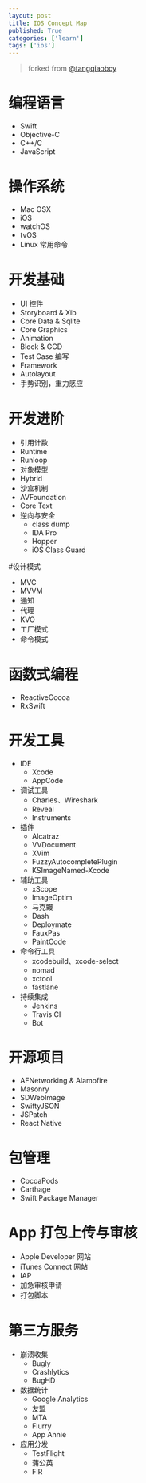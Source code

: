 ```yaml
---
layout: post
title: IOS Concept Map
published: True
categories: ['learn']
tags: ['ios']
---
```


>forked from [@tangqiaoboy](https://gist.github.com/tangqiaoboy)

# 编程语言
 - Swift
 - Objective-C
 - C++/C
 - JavaScript

# 操作系统
 - Mac OSX
 - iOS
 - watchOS
 - tvOS
 - Linux 常用命令

# 开发基础
 - UI 控件
 - Storyboard & Xib
 - Core Data & Sqlite
 - Core Graphics
 - Animation
 - Block & GCD
 - Test Case 编写
 - Framework
 - Autolayout
 - 手势识别，重力感应


# 开发进阶
 - 引用计数
 - Runtime
 - Runloop
 - 对象模型
 - Hybrid
 - 沙盒机制
 - AVFoundation
 - Core Text
 - 逆向与安全
   - class dump
   - IDA Pro
   - Hopper
   - iOS Class Guard

#设计模式
 - MVC
 - MVVM
 - 通知
 - 代理
 - KVO
 - 工厂模式
 - 命令模式

# 函数式编程
 - ReactiveCocoa
 - RxSwift

# 开发工具
  - IDE
    - Xcode
    - AppCode
  - 调试工具
    - Charles、Wireshark
    - Reveal
    - Instruments
  - 插件
    - Alcatraz
    - VVDocument
    - XVim
    - FuzzyAutocompletePlugin
    - KSImageNamed-Xcode
  - 辅助工具
    - xScope
    - ImageOptim
    - 马克鳗
    - Dash
    - Deploymate
    - FauxPas
    - PaintCode
  - 命令行工具
    - xcodebuild、xcode-select
    - nomad
    - xctool
    - fastlane
  - 持续集成
    - Jenkins
    - Travis CI
    - Bot

# 开源项目
 - AFNetworking & Alamofire
 - Masonry
 - SDWebImage
 - SwiftyJSON
 - JSPatch
 - React Native

# 包管理
  - CocoaPods
  - Carthage
  - Swift Package Manager

# App 打包上传与审核
  - Apple Developer 网站
  - iTunes Connect 网站
  - IAP
  - 加急审核申请
  - 打包脚本

# 第三方服务
 - 崩溃收集
    - Bugly
    - Crashlytics
    - BugHD
 - 数据统计
    - Google Analytics
    - 友盟
    - MTA
    - Flurry
    - App Annie
 - 应用分发
    - TestFlight
    - 蒲公英
    - FIR
